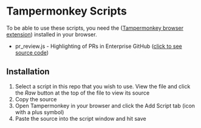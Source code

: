 # Tampermonkey Scripts

To be able to use these scripts, you need the ([Tampermonkey browser extension](https://www.tampermonkey.net/)) installed in your browser.

* pr_review.js - Highlighting of PRs in Enterprise GitHub ([click to see source code](https://raw.githubusercontent.com/hulmgulm/tampermonkey/main/pr_review.js))

## Installation

1. Select a script in this repo that you wish to use. View the file and click the *Raw* button at the top of the file to view its source
2. Copy the source
2. Open Tampermonkey in your browser and click the Add Script tab (icon with a plus symbol)
3. Paste the source into the script window and hit save
